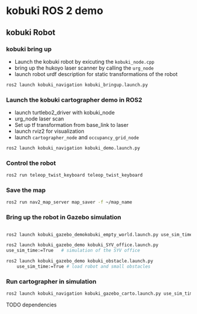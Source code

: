 # kobuki ROS 2 demo 
## kobuki Robot
### kobuki bring up 
* Launch the kobuki robot by exicuting the `kobuki_node.cpp`
* bring up the hukoyo laser scanner by calling the `urg_node`
* launch robot urdf description for static transformations of the robot
```bash
ros2 launch kobuki_navigation kobuki_bringup.launch.py 
```

### Launch the kobuki cartographer demo in ROS2
* launch turtlebo2_driver with kobuki_node
* urg_node laser scan
* Set up tf transformation from base_link to laser 
* launch rviz2 for visualization
* launch `cartographer_node` and `occupancy_grid_node`
```bash
ros2 launch kobuki_navigation kobuki_demo.launch.py 
```

### Control the robot
```bash 
ros2 run teleop_twist_keyboard teleop_twist_keyboard
```
### Save the map
```bash
ros2 run nav2_map_server map_saver -f ~/map_name 
```

### Bring up the robot in Gazebo simulation 
```bash 

ros2 launch kobuki_gazebo_demokobuki_empty_world.launch.py use_sim_time:=True # load a empty world with the robot 

ros2 launch kobuki_gazebo_demo kobuki_SYV_office.launch.py
use_sim_time:=True   # simulation of the SYV office 

ros2 launch kobuki_gazebo_demo kobuki_obstacle.launch.py 
	use_sim_time:=True # load robot and small obstacles 
```
### Run cartographer in simulation 
```bash
ros2 launch kobuki_navigation kobuki_gazebo_carto.launch.py use_sim_time:=True
```
TODO dependencies 